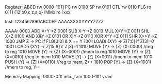 Register:
ABCD rw  0000-1011
PC   rw  0100
SP   rw  0101
CTL  rw  0110 
FLG  ro  0111 {12'b0,c,z,s,o}
IMMx ro  1xxx

Inst:
1234567890ABCDEF
AAAAXXXXYYYYZZZZ

AAAA:
0000 ADD X+Y->Z
0001 SUB X-Y->Z
0010 MUL X*Y->Z
0011 SHL X<<Y->Z
0100 AND X&Y->Z 
0101 OR  X|Y->Z 
0110 XOR X^Y->Z 
0111 SHR X>>Y->Z
1000 JMP Z -> PC if FLG[3:0] & X == Y
1001 LOADl {XY} -> Z[7:0]  if Z[3]=0
1001 LOADh {XY} -> Z[15:8] if Z[3]=1
1010 MOVE {Y} -> {Z} (X=0000) //reg to reg
1010 MOVE [Y] -> {Z} (X=0001) //mem to reg
1010 MOVE {Y} -> [Z] (X=0010) //reg to mem
1010 MOVE [Y] -> [Z] (X=0011) //mem to mem
1010 PUSH {Y} -> [Z] (X=0110) //reg to mem, Z++
1010 POP  [Y] -> {Z} (X=1001) //mem to reg, Y--

Memory Mapping:
0000-0fff mcu_ram
1000-1fff vram